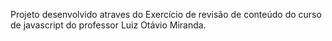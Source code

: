 Projeto desenvolvido atraves do Exercício de revisão de conteúdo do curso de javascript do professor Luiz Otávio Miranda.
